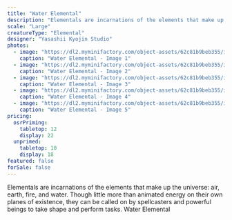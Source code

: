 ```yaml
---
title: "Water Elemental"
description: "Elementals are incarnations of the elements that make up the universe: air, earth, fire, and water. Though little more than animated energy on their own planes of existence, they can be called on by spellcasters and powerful beings to take shape and perform tasks. Water Elemental"
scale: "Large"
creatureType: "Elemental"
designer: "Yasashii Kyojin Studio"
photos:
  - image: "https://dl2.myminifactory.com/object-assets/62c81b9beb355/images/720X720-elementals-water-ps-1.jpg"
    caption: "Water Elemental - Image 1"
  - image: "https://dl2.myminifactory.com/object-assets/62c81b9beb355/images/720X720-elemental-water3.jpg"
    caption: "Water Elemental - Image 2"
  - image: "https://dl2.myminifactory.com/object-assets/62c81b9beb355/images/720X720-elemental-water.jpg"
    caption: "Water Elemental - Image 3"
  - image: "https://dl2.myminifactory.com/object-assets/62c81b9beb355/images/230X230-20230827-222913-64ec1733987a5.jpg"
    caption: "Water Elemental - Image 4"
  - image: "https://dl2.myminifactory.com/object-assets/62c81b9beb355/images/230X230-20230827-222904-64ec1734e99f7.jpg"
    caption: "Water Elemental - Image 5"
pricing:
  osrPriming:
    tabletop: 12
    display: 22
  unprimed:
    tabletop: 10
    display: 18
featured: false
forSale: false
---
```


Elementals are incarnations of the elements that make up the universe: air, earth, fire, and water. Though little more than animated energy on their own planes of existence, they can be called on by spellcasters and powerful beings to take shape and perform tasks. Water Elemental